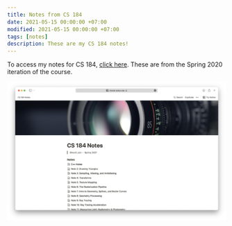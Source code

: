 ```yaml
---
title: Notes from CS 184
date: 2021-05-15 00:00:00 +07:00
modified: 2021-05-15 00:00:00 +07:00
tags: [notes]
description: These are my CS 184 notes!
---
```


To access my notes for CS 184, [click here](https://shomil.notion.site/CS-184-Notes-bfb4c4fd3bc842538ec3510c20cc3a60). These are from the Spring 2020 iteration of the course.

![image-20211226163855943](image-20211226163855943.png)